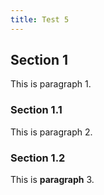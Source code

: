 ```yaml
---
title: Test 5
---
```


## Section 1

This is paragraph 1.

### Section 1.1

This is paragraph 2.

### Section 1.2

This is **paragraph** 3.
